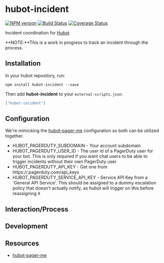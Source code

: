 # hubot-incident
[![NPM version][npm-image]][npm-url] [![Build Status][travis-image]][travis-url] [![Coverage Status][coveralls-image]][coveralls-url]

Incident coordination for [Hubot](https://hubot.github.com)

**NOTE:**This is a work in progress to track an incident through the process.

## Installation

In your hubot repository, run:

`npm install hubot-incident --save`

Then add **hubot-incident** to your `external-scripts.json`:

```json
["hubot-incident"]
```

## Configuration
We're mimicking the [hubot-pager-me](https://github.com/hubot-scripts/hubot-pager-me) configuration so both can be utilized together.

* HUBOT_PAGERDUTY_SUBDOMAIN - Your account subdomain
* HUBOT_PAGERDUTY_USER_ID - The user id of a PagerDuty user for your bot. This is only required if you want chat users to be able to trigger incidents without their own PagerDuty user
* HUBOT_PAGERDUTY_API_KEY - Get one from https://<your subdomain>.pagerduty.com/api_keys
* HUBOT_PAGERDUTY_SERVICE_API_KEY - Service API Key from a 'General API Service'. This should be assigned to a dummy escalation policy that doesn't actually notify, as hubot will trigger on this before reassigning it

## Interaction/Process

## Development

## Resources
* [hubot-pager-me](https://github.com/hubot-scripts/hubot-piager-me)

[npm-url]: https://www.npmjs.org/package/hubot-incident
[npm-image]: http://img.shields.io/npm/v/hubot-incident.svg?style=flat
[travis-url]: https://travis-ci.org/hearstat/hubot-incident
[travis-image]: https://travis-ci.org/hearstat/hubot-incident.svg?branch=master
[coveralls-url]: https://coveralls.io/r/hearstat/hubot-incident
[coveralls-image]: http://img.shields.io/coveralls/hearstat/hubot-incident/master.svg?style=flat
